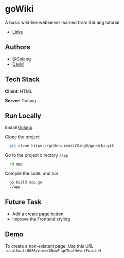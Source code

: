 # goWiki    

A basic wiki-like webserver learned from GoLang tutorial

* [Links](https://golang.org/doc/articles/wiki/)


## Authors

- [@Golang](https://golang.org/)
- [David](https://github.com/LYSingD)

  
## Tech Stack

**Client:** HTML

**Server:** Golang
  
## Run Locally

Install [Golang](https://golang.org/doc/install).

Clone the project

```bash
  git clone https://github.com/LYSingD/go-wiki.git
```

Go to the project directory `/app`

```bash
  cd app
```

Compile the code, and run

```bash
  go build app.go
  ./app
```

  
## Future Task

- Add a create page button
- Improve the Frontend styling

## Demo

To create a non-existent page. Use this URL
`localhost:8080/view/ANewPageThatNeverExisted`

  
